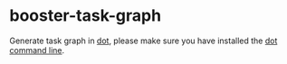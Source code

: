 # booster-task-graph

Generate task graph in [dot](https://graphviz.org/), please make sure you have installed the [dot command line](https://graphviz.org/doc/info/command.html).
